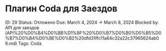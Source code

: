 # Плагин Coda для Заездов

ID: 29
Status: Отложено
Due: March 4, 2024 → March 8, 2024
Blocked by: API для заездов (API%20%D0%B4%D0%BB%D1%8F%20%D0%B7%D0%B0%D0%B5%D0%B7%D0%B4%D0%BE%D0%B2%20dfd31ffc11a64c32a22c37965624ab06.md)
Tags: Coda
